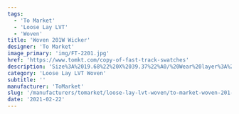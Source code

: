 ```yaml
---
tags:
  - 'To Market'
  - 'Loose Lay LVT'
  - 'Woven'
title: 'Woven 201W Wicker'
designer: 'To Market'
image_primary: 'img/FT-2201.jpg'
href: 'https://www.tomkt.com/copy-of-fast-track-swatches'
description: 'Size%3A%2019.68%22%20X%2039.37%22%A0/%20Wear%20layer%3A%20Woven%A0/%20Edge%3A%20Square%A0/%20Thickness%3A%205.0mm%20/%20Sq.ft/Ctn%3A%2026.91%A0/%20Installation%3A%20Glue%20Down'
category: 'Loose Lay LVT Woven'
subtitle: ''
manufacturer: 'ToMarket'
slug: '/manufacturers/tomarket/loose-lay-lvt-woven/to-market-woven-201-w-wicker'
date: '2021-02-22'
---
```

